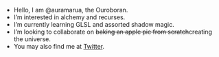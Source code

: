 - Hello, I am @auramarua, the Ouroboran.
- I’m interested in alchemy and recurses.
- I’m currently learning GLSL and assorted shadow magic.
- I’m looking to collaborate on ~~baking an apple pie from scratch~~creating the universe.
- You may also find me at [Twitter](https://www.twitter.com/auramarua).
